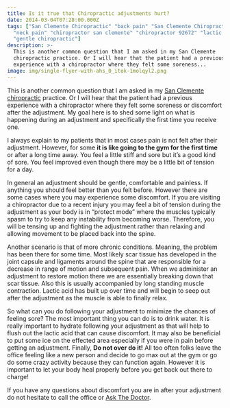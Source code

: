 ```yaml
---
title: Is it true that Chiropractic adjustments hurt?
date: 2014-03-04T07:28:00.000Z
tags: ["San Clemente Chiropractic" "back pain" "San Clemente Chiropractor"
  "neck pain" "chiropractor san clemente" "chiropractor 92672" "lactic acid"
  "gentle chiropractic"]
description: >-
  This is another common question that I am asked in my San Clemente
  chiropractic practice. Or I will hear that the patient had a previous
  experience with a chiropractor where they felt some soreness...
image: img/single-flyer-with-ahs_0_itok-1molqyl2.png
---
```

This is another common question that I am asked in my [](<>)[San Clemente chiropractic](../index.html "San Clemente Chiropractic") practice. Or I will hear that the patient had a previous experience with a chiropractor where they felt some soreness or discomfort after the adjustment. My goal here is to shed some light on what is happening during an adjustment and specifically the first time you receive one.

I always explain to my patients that in most cases pain is not felt after their adjustment. However, for some **it is like going to the gym for the first time** or after a long time away. You feel a little stiff and sore but it’s a good kind of sore. You feel improved even though there may be a little bit of tension for a day.

In general an adjustment should be gentle, comfortable and painless. If anything you should feel better than you felt before. However there are some cases where you may experience some discomfort. If you are visiting a chiropractor due to a recent injury you may feel a bit of tension during the adjustment as your body is in “protect mode” where the muscles typically spasm to try to keep any instability from becoming worse. Therefore, you will be tensing up and fighting the adjustment rather than relaxing and allowing movement to be placed back into the spine.

Another scenario is that of more chronic conditions. Meaning, the problem has been there for some time. Most likely scar tissue has developed in the joint capsule and ligaments around the spine that are responsible for a decrease in range of motion and subsequent pain. When we administer an adjustment to restore motion there we are essentially breaking down that scar tissue. Also this is usually accompanied by long standing muscle contraction. Lactic acid has built up over time and will begin to seep out after the adjustment as the muscle is able to finally relax.

So what can you do following your adjustment to minimize the chances of feeling sore? The most important thing you can do is to drink water. It is really important to hydrate following your adjustment as that will help to flush out the lactic acid that can cause discomfort. It may also be beneficial to put some ice on the effected area especially if you were in pain before getting an adjustment. Finally, **Do not over do it!** All too often folks leave the office feeling like a new person and decide to go max out at the gym or go do some crazy activity because they can function again. However it is important to let your body heal properly before you get back out there to charge!

If you have any questions about discomfort you are in after your adjustment do not hesitate to call the office or [](<>)[Ask The Doctor](../ask-doctor.html "Ask the Doctor").